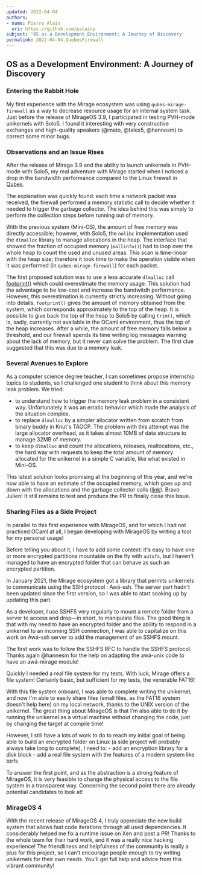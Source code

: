 ```yaml
---
updated: 2022-04-04
authors:
- name: Pierre Alain
  uri: https://github.com/palainp
subject: 'OS as a Development Environment: A Journey of Discovery'
permalink: 2022-04-04.QuebesFirewall
---
```


## OS as a Development Environment: A Journey of Discovery

### Entering the Rabbit Hole

My first experience with the Mirage ecosystem was using `qubes-mirage-firewall` as a way to decrease resource usage for an internal system task. Just before the release of MirageOS 3.9, I participated in testing PVH-mode unikernels with Solo5. I found it interesting with very constructive exchanges and high-quality speakers (@mato, @talex5, @hannesm) to correct some minor bugs.

### Observations and an Issue Rises

After the release of Mirage 3.9 and the ability to launch unikernels in PVH-mode with Solo5, my real adventure with Mirage started when I noticed a drop in the bandwidth performance compared to the Linux firewall in [Qubes](https://github.com/mirage/qubes-mirage-firewall/issues/120).

The explanation was quickly found: each time a network packet was received, the firewall performed a memory statistic call to decide whether it needed to trigger the garbage collector. The idea behind this was simply to perform the collection steps before running out of memory.

With the previous system (Mini-OS), the amount of free memory was directly accessible; however, with Solo5, the `nolibc` implementation used the `dlmalloc` library to manage allocations in the heap. The interface that showed the fraction of occupied memory (`mallinfo()`) had to loop over the whole heap to count the used and unused areas. This scan is time-linear with the heap size; therefore it took time to make the operation visible when it was performed (in `qubes-mirage-firewall`) for each packet. 

The first proposed solution was to use a less accurate `dlmalloc` call [footprint()](https://github.com/mirage/qubes-mirage-firewall/pull/116#issuecomment-704827905) which could overestimate the memory usage. This solution had the advantage to be low-cost and increase the bandwitdh performance. However, this overestimation is currently strictly increasing. Without going into details, `footprint()` gives the amount of memory obtained from the system, which corresponds approximately to the top of the heap. It is possible to give back the top of the heap to Solo5 by calling `trim()`, which is, sadly, currently not available in the OCaml environment, thus the top of the heap increases. After a while, the amount of free memory falls below a threshold, and our firewall spends its time writing log messages warning about the lack of memory, but it never can solve the problem. The first clue suggested that this was due to a memory leak.

### Several Avenues to Explore

As a computer science degree teacher, I can sometimes propose internship topics to students, so I challenged one student to think about this memory leak problem. We tried:
- to understand how to trigger the memory leak problem in a consistent way. Unfortunately it was an erratic behavior which made the analysis of the situation complex.
- to replace `dlmalloc` by a simpler allocator written from scratch from binary buddy in Knut's TAOCP. The problem with this attempt was the large allocator overhead, as it takes almost 10MB of data structure to manage 32MB of memory. 
- to keep `dlmalloc` and count the allocations, releases, reallocations, etc., the hard way with requests to keep the total amount of memory allocated for the unikernel in a simple C variable, like what existed in Mini-OS.

This latest solution looks promising at the beginning of this year, and we're now able to have an estimate of the occupied memory, which goes up and down with the allocations and the garbage collector calls ([link](https://github.com/mirage/qubes-mirage-firewall/issues/120#issuecomment-1006642747)). Bravo Julien! It still remains to test and produce the PR to finally close this Issue.

### Sharing Files as a Side Project

In parallel to this first experience with MirageOS, and for which I had not practiced OCaml at all, I began developing with MirageOS by writing a tool for my personal usage!

Before telling you about it, I have to add some context: it's easy to have one or more encrypted partitions mountable on the fly with `autofs`, but I haven't managed to have an encrypted folder that can behave as such an encrypted partition.

In January 2021, the Mirage ecosystem got a library that permits unikernels to communicate using the SSH protocol : Awá-ssh. The server part hadn't been updated since the first version, so I was able to start soaking up by updating this part.

As a developer, I use SSHFS very regularly to mount a remote folder from a server to access and drop—in short, to manipulate files. The good thing is that with my need to have an encrypted folder and the ability to respond in a unikernel to an incoming SSH connection, I was able to capitalize on this work on Awá-ssh server to add the management of an SSHFS mount.

The first work was to follow the SSHFS RFC to handle the SSHFS protocol. Thanks again @hannesm for the help on adapting the awá-unix code to have an awá-mirage module!

Quickly I needed a real file system for my tests. With luck, Mirage offers a file system! Certainly basic, but sufficient for my tests, the venerable FAT16!

With this file system onboard, I was able to complete writing the unikernel, and now I'm able to easily share files (small files, as the FAT16 system doesn't help here) on my local network, thanks to the UNIX version of the unikernel. The great thing about MirageOS is that I'm also able to do it by running the unikernel as a virtual machine without changing the code, just by changing the target at compile time!

However, I still have a lots of work to do to reach my initial goal of being able to build an encrypted folder on Linux (a side project will probably always take long to complete), I need to:
	- add an encryption library for a disk block
	- add a real file system with the features of a modern system like btrfs

To answer the first point, and as the abstraction is a strong feature of MirageOS, it is very feasible to change the physical access to the file system in a transparent way. Concerning the second point there are already potential candidates to look at!

### MirageOS 4

With the recent release of MirageOS 4, I truly appreciate the new build system that allows fast code iterations through all used dependencies. It considerably helped me fix a runtime issue on Xen and post a PR! Thanks to the whole team for their hard work, and it was a really nice hacking experience! The friendliness and helpfulness of the community is really a plus for this project, so I can't encourage people enough to try writing unikernels for their own needs. You'll get full help and advice from this vibrant community!

